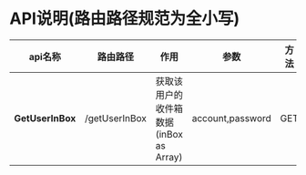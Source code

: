 
# API说明(路由路径规范为全小写)

| api名称                   | 路由路径                 | 作用                          | 参数                    | 方法   |
| ----------------------- | -------------------- | --------------------------- | --------------------- | ---- |
| **GetUserInBox**              | /getUserInBox              | 获取该用户的收件箱数据(inBox as Array)           | account,password      | GET|

